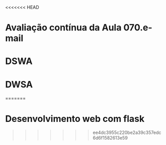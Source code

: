 <<<<<<< HEAD
# Avaliação contínua da Aula 070.e-mail
# DSWA
# DWSA
=======
# Desenvolvimento web com flask

>>>>>>> ee4dc3955c220be2a39c357edc6d6f1582613e59
